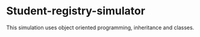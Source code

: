 # Student-registry-simulator
This simulation uses object oriented programming, inheritance and classes. 
